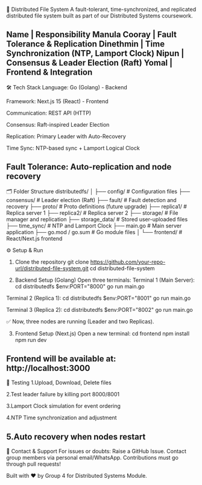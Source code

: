 📁 Distributed File System
A fault-tolerant, time-synchronized, and replicated distributed file system built as part of our Distributed Systems coursework.

Name           | Responsibility
Manula Cooray  | Fault Tolerance & Replication
Dinethmin       | Time Synchronization (NTP, Lamport Clock)
Nipun          | Consensus & Leader Election (Raft)
Yomal       | Frontend & Integration
----------------------------------------------------------------------------------------------------------------------------------
🛠 Tech Stack
Language: Go (Golang) - Backend

Framework: Next.js 15 (React) - Frontend

Communication: REST API (HTTP)

Consensus: Raft-inspired Leader Election

Replication: Primary Leader with Auto-Recovery

Time Sync: NTP-based sync + Lamport Logical Clock

Fault Tolerance: Auto-replication and node recovery
---------------------------------------------------------------------------------------------------------------------------------
🗂 Folder Structure
distributedfs/
│
├── config/              # Configuration files
├── consensus/           # Leader election (Raft)
├── fault/               # Fault detection and recovery
├── proto/               # Proto definitions (future upgrade)
├── replica1/            # Replica server 1
├── replica2/            # Replica server 2
├── storage/             # File manager and replication
├── storage_data/        # Stored user-uploaded files
├── time_sync/           # NTP and Lamport Clock
├── main.go              # Main server application
├── go.mod / go.sum      # Go module files
│
└── frontend/            # React/Next.js frontend


⚙️ Setup & Run
1. Clone the repository
git clone https://github.com/your-repo-url/distributed-file-system.git
cd distributed-file-system

3. Backend Setup (Golang)
Open three terminals:
Terminal 1 (Main Server):
cd distributedfs
$env:PORT="8000"
go run main.go

Terminal 2 (Replica 1):
cd distributedfs
$env:PORT="8001"
go run main.go

Terminal 3 (Replica 2):
cd distributedfs
$env:PORT="8002"
go run main.go

✅ Now, three nodes are running (Leader and two Replicas).

3. Frontend Setup (Next.js)
Open a new terminal:
cd frontend
npm install
npm run dev

Frontend will be available at:
http://localhost:3000
-----------------------------------------------------------------------------------------------------------------------------------
🧪 Testing
1.Upload, Download, Delete files

2.Test leader failure by killing port 8000/8001

3.Lamport Clock simulation for event ordering

4.NTP Time synchronization and adjustment

5.Auto recovery when nodes restart
-----------------------------------------------------------------------------------------------------------------------------------

📩 Contact & Support
For issues or doubts:
Raise a GitHub Issue.
Contact group members via personal email/WhatsApp.
Contributions must go through pull requests!

Built with ❤️ by Group 4 for Distributed Systems Module.


